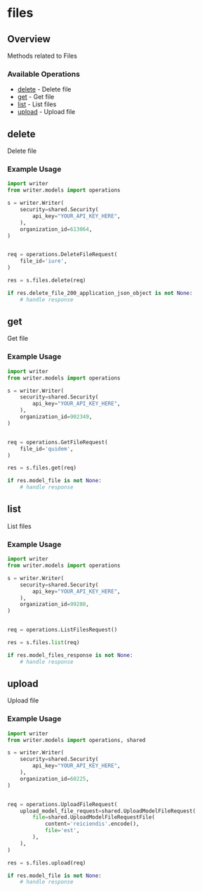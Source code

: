 # files

## Overview

Methods related to Files

### Available Operations

* [delete](#delete) - Delete file
* [get](#get) - Get file
* [list](#list) - List files
* [upload](#upload) - Upload file

## delete

Delete file

### Example Usage

```python
import writer
from writer.models import operations

s = writer.Writer(
    security=shared.Security(
        api_key="YOUR_API_KEY_HERE",
    ),
    organization_id=613064,
)


req = operations.DeleteFileRequest(
    file_id='iure',
)

res = s.files.delete(req)

if res.delete_file_200_application_json_object is not None:
    # handle response
```

## get

Get file

### Example Usage

```python
import writer
from writer.models import operations

s = writer.Writer(
    security=shared.Security(
        api_key="YOUR_API_KEY_HERE",
    ),
    organization_id=902349,
)


req = operations.GetFileRequest(
    file_id='quidem',
)

res = s.files.get(req)

if res.model_file is not None:
    # handle response
```

## list

List files

### Example Usage

```python
import writer
from writer.models import operations

s = writer.Writer(
    security=shared.Security(
        api_key="YOUR_API_KEY_HERE",
    ),
    organization_id=99280,
)


req = operations.ListFilesRequest()

res = s.files.list(req)

if res.model_files_response is not None:
    # handle response
```

## upload

Upload file

### Example Usage

```python
import writer
from writer.models import operations, shared

s = writer.Writer(
    security=shared.Security(
        api_key="YOUR_API_KEY_HERE",
    ),
    organization_id=60225,
)


req = operations.UploadFileRequest(
    upload_model_file_request=shared.UploadModelFileRequest(
        file=shared.UploadModelFileRequestFile(
            content='reiciendis'.encode(),
            file='est',
        ),
    ),
)

res = s.files.upload(req)

if res.model_file is not None:
    # handle response
```
